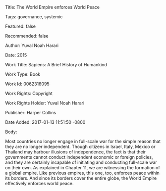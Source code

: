 Title:  The World Empire enforces World Peace

Tags:   governance, systemic

Featured: false

Recommended: false

Author: Yuval Noah Harari

Date:   2015

Work Title: Sapiens: A Brief History of Humankind

Work Type: Book

Work Id: 0062316095

Work Rights: Copyright

Work Rights Holder: Yuval Noah Harari

Publisher: Harper Collins

Date Added: 2017-01-13 11:51:50 -0800

Body: 

Most countries no longer engage in full-scale war for the simple reason that they are no longer independent. Though citizens in Israel, Italy, Mexico or Thailand may harbour illusions of independence, the fact is that their governments cannot conduct independent economic or foreign policies, and they are certainly incapable of initiating and conducting full-scale war on their own. As explained in Chapter 11, we are witnessing the formation of a global empire. Like previous empires, this one, too, enforces peace within its borders. And since its borders cover the entire globe, the World Empire effectively enforces world peace.

